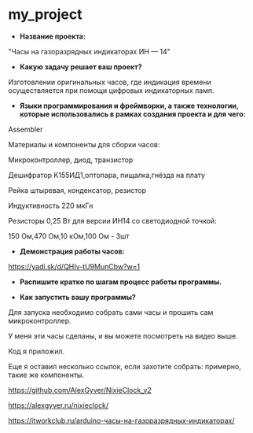 # my_project
- **Название проекта:** 

"Часы на газоразрядных индикаторах ИН — 14"

- **Какую задачу решает ваш проект?**

Изготовлении оригинальных часов, где индикация времени осуществляется при помощи цифровых индикаторных ламп.

- **Языки программирования и фреймворки, а также технологии, которые использовались в рамках создания проекта и для чего:**

Assembler

Материалы и компоненты для сборки часов:

Микроконтроллер, диод, транзистор

Дешифратор К155ИД1,оптопара, пищалка,гнёзда на плату 

Рейка штыревая, конденсатор, резистор

Индуктивность 220 мкГн 

Резисторы 0,25 Вт для версии ИН14 со светодиодной точкой:

150 Ом,470 Ом,10 кОм,100 Ом - 3шт


- **Демонстрация работы часов:**

https://yadi.sk/d/QHIv-tU9MunCbw?w=1

- **Распишите кратко по шагам процесс работы программы.**

- **Как запустить вашу программы?**

Для запуска необходимо собрать сами часы и прошить сам микроконтроллер.

У меня эти часы сделаны, и вы можете посмотреть на видео выше.

Код я приложил.

Еще я оставил несколько ссылок, если захотите собрать: примерно, такие же компоненты.

https://github.com/AlexGyver/NixieClock_v2

https://alexgyver.ru/nixieclock/

https://itworkclub.ru/arduino-часы-на-газоразрядных-индикаторах/

